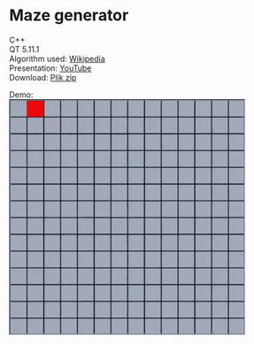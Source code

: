 # Maze generator

C++\
QT 5.11.1\
Algorithm used: [Wikipedia](https://en.wikipedia.org/wiki/Maze_generation_algorithm#Recursive_backtracker)\
Presentation: [YouTube](https://www.youtube.com/watch?v=tnCdRwtMJCQ)\
Download: [Plik zip](https://github.com/rivit98/maze-generator/releases)

Demo:\
![Example](./media/maze.gif)  
